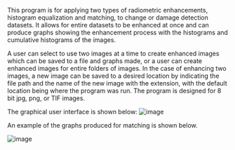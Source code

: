 This program is for applying two types of radiometric enhancements, histogram equalization and matching, to change or damage detection datasets. 
It allows for entire datasets to be enhanced at once and can produce graphs showing the enhancement process with the histograms and cumulative histograms of the images.

A user can select to use two images at a time to create enhanced images which can be saved to a file and graphs made,
or a user can create enhanced images for entire folders of images. 
In the case of enhancing two images, a new image can be saved to a desired location by indicating the file path and the name of the new image with the extension,
with the default location being where the program was run.
The program is designed for 8 bit jpg, png, or TIF images.

The graphical user interface is shown below:
![image](https://github.com/SMProgrammer/RadiometricEnhancement/assets/90346350/43b53893-76b9-419b-90cf-242c9785c5b5)


An example of the graphs produced for matching is shown below.

![image](https://github.com/SMProgrammer/RadiometricEnhancement/assets/90346350/fdb76f89-77d1-49dc-a157-69629f140f7c)

